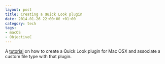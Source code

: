 ```yaml
---
layout: post
title: Creating a Quick Look plugin
date: 2014-01-26 22:00:00 +01:00
category: tech
tags:
- macOS
- ObjectiveC
---
```

A [tutorial](http://blog.10to1.be/cocoa/2012/01/27/creating-a-quick-look-plugin/) on how to create a Quick Look plugin for Mac OSX and associate a custom file type with that plugin.

